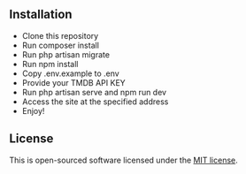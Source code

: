 ## Installation
- Clone this repository
- Run composer install
- Run php artisan migrate
- Run npm install
- Copy .env.example to .env
- Provide your TMDB API KEY
- Run php artisan serve and npm run dev
- Access the site at the specified address
- Enjoy!

## License

This is open-sourced software licensed under the [MIT license](https://opensource.org/licenses/MIT).
